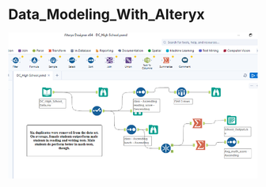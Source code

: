 # Data_Modeling_With_Alteryx

![alt text](https://github.com/DataNaija/Data_Modeling_With_Alteryx/blob/main/DC_High_Model.PNG)
